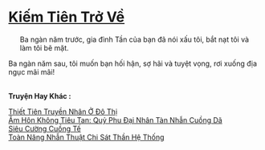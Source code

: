 <a href="https://truyentiki.com/kiem-tien-tro-ve.33740/" title="Kiếm Tiên Trở Về"><h1>Kiếm Tiên Trở Về</h1></a><div style="display:table"><img align="right" style="float: left; padding: 10px;" src="https://truyentiki.com/images/story/200x260/33740.jpg" alt="">Ba ngàn năm trước, gia đình Tần của bạn đã nói xấu tôi, bắt nạt tôi và làm tôi bẽ mặt. <p></p> Ba ngàn năm sau, tôi muốn bạn hối hận, sợ hãi và tuyệt vọng, rơi xuống địa ngục mãi mãi!</div><p><br><b>Truyện Hay Khác :</b></p><a href="https://truyentiki.com/thiet-tien-truyen-nhan-o-do-thi.33739/" alt="Thiết Tiên Truyền Nhân Ở Đô Thị">Thiết Tiên Truyền Nhân Ở Đô Thị</a><br/><a href="https://github.com/nownovels/top500/tree/master/truyenhay/33938/" alt="Âm Hôn Không Tiêu Tan: Quỷ Phu Đại Nhân Tàn Nhẫn Cuồng Dã">Âm Hôn Không Tiêu Tan: Quỷ Phu Đại Nhân Tàn Nhẫn Cuồng Dã</a><br/><a href="https://github.com/nownovels/top500/tree/master/truyenhay/33773/" alt="Siêu Cường Cuồng Tế">Siêu Cường Cuồng Tế</a><br/><a href="https://www.wattpad.com/story/227474444-to%C3%A0n-n%C4%83ng-nh%E1%BA%ABn-thu%E1%BA%ADt-chi-s%C3%A1t-th%E1%BA%A7n-h%E1%BB%87-th%E1%BB%91ng" alt="Toàn Năng Nhẫn Thuật Chi Sát Thần Hệ Thống">Toàn Năng Nhẫn Thuật Chi Sát Thần Hệ Thống</a><br/>